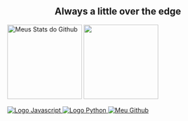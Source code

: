 <h2 align="center"> Always a little over the edge </h2>

<div>
 
   <img align="center" src="https://github-readme-stats-astatsu.vercel.app/api?username=Hiansdt&count_private=true&show_icons=true&include_all_commits=true&theme=synthwave&line_height=27" alt="Meus Stats do Github" style="max-width:100%;" height="170em">
  
   <img align="center" src="https://github-readme-stats-astatsu.vercel.app/api/top-langs/?username=Hiansdt&count_private=true&theme=synthwave&layout=compact&hide=css,procfile&include_all_commits=true&hide=html" style="max-width:100%;" height="170em">  
 </a>
</div>

<br>

</bh>

<div>
 
 <a href="https://github.com/Hiansdt">
  <img alt="Logo Javascript" src="https://img.shields.io/badge/javascript-%23323330.svg?style=for-the-badge&logo=javascript&logoColor=%23F7DF1E" style="max-width:100%;"/>
  <img alt="Logo Python" src="https://img.shields.io/badge/python-3670A0?style=for-the-badge&logo=python&logoColor=ffdd54" style="max-width:100%;" />
   <img alt="Meu Github" src="https://img.shields.io/badge/GitHub-100000?style=for-the-badge&logo=github&logoColor=white" style="max-width:100%;"/>
 </a>

</div>
